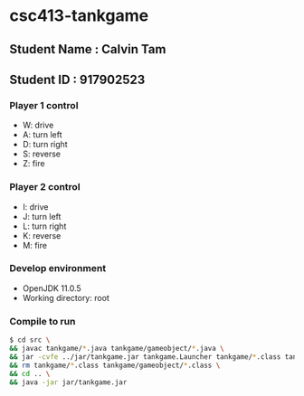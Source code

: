 # csc413-tankgame

## Student Name  : Calvin Tam
## Student ID    : 917902523

### Player 1 control
- W: drive
- A: turn left
- D: turn right
- S: reverse
- Z: fire

### Player 2 control
- I: drive
- J: turn left
- L: turn right
- K: reverse
- M: fire

### Develop environment
- OpenJDK 11.0.5
- Working directory: root

### Compile to run
```bash
$ cd src \
&& javac tankgame/*.java tankgame/gameobject/*.java \
&& jar -cvfe ../jar/tankgame.jar tankgame.Launcher tankgame/*.class tankgame/gameobject/*.class ../resources/* \
&& rm tankgame/*.class tankgame/gameobject/*.class \
&& cd .. \
&& java -jar jar/tankgame.jar
```
